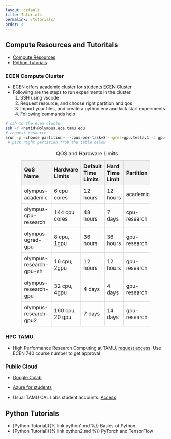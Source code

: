 ```yaml
---
layout: default
title: Tutorials
permalink: /tutorials/
order: 4
---
```



## Compute Resources and Tutoritals
- [Compute Resources](#ecen-compute-cluster)
- [Python Tutorials](#python-tutorials)

### ECEN Compute Cluster

- ECEN offers academic cluster for students [ECEN Cluster](https://tamuengr.atlassian.net/wiki/spaces/helpdesk/pages/2115403777/Olympus+Cluster+Information) 
 - Following are the steps to run experiments in the cluster.
    1. SSH using vscode
    2. Request resource, and choose right partition and qos
    3. Import your files, and create a python env and kick start experiments
    4. Following commands help

```bash
# ssh to the ecen cluster
ssh -Y <netid>@olympus.ece.tamu.edu
# request resource
srun -p <choose partition> --cpus-per-task=8 --gres=gpu:tesla:1 -J gpu-job1 --cpus-per-task=8 -q <choose qos> --pty --x11=first bash
 # pick right partition frob the table below
```


<style>

  table {
    border-collapse: collapse;
    width: 80%;
  }
  th, td {
    border: 1px solid #cccccc;
    text-align: left;
    padding: 8px;
  }
  th {
    background-color: #f2f2f2;
  }
  table.center {
    margin-left: auto;
    margin-right: auto;
  }
</style>

<table class = "center">
  <caption>QOS and Hardware Limits</caption>
  <thead>
    <tr>
      <th>QoS Name</th>
      <th>Hardware Limits</th>
      <th>Default Time Limits</th>
      <th>Hard Time Limit</th>
      <th>Partition</th>
    </tr>
  </thead>
  <tbody>
    <tr>
      <td>olympus-academic</td>
      <td>6 cpu cores</td>
      <td>12 hours</td>
      <td>12 hours</td>
      <td>academic</td>
    </tr>
    <tr>
      <td>olympus-cpu-research</td>
      <td>144 cpu cores</td>
      <td>48 hours</td>
      <td>7 days</td>
      <td>cpu-research</td>
    </tr>
    <tr>
      <td>olympus-ugrad-gpu</td>
      <td>8 cpu, 1gpu</td>
      <td>36 hours</td>
      <td>36 hours</td>
      <td>gpu-research</td>
    </tr>
    <tr>
      <td>olympus-research-gpu-sh</td>
      <td>16 cpu, 2gpu</td>
      <td>12 hours</td>
      <td>12 hours</td>
      <td>gpu-research</td>
    </tr>
    <tr>
      <td>olympus-research-gpu</td>
      <td>32 cpu, 4gpu</td>
      <td>4 days</td>
      <td>4 days</td>
      <td>gpu-research</td>
    </tr>
    <tr>
      <td>olympus-research-gpu2</td>
      <td>160 cpu, 20 gpu</td>
      <td>7 days</td>
      <td>14 days</td>
      <td>gpu-research</td>
    </tr>
  </tbody>
</table>

### HPC TAMU

- High Performance Research Computing at TAMU, [request access](https://hprc.tamu.edu/apply/). Use ECEN 740 course number to get approval

### Public Cloud
- [Google Colab](https://colab.research.google.com/) 

- [Azure for students](https://azure.microsoft.com/en-us/free/students)

- Usual TAMU OAL Labs student accounts. [Access](https://it.tamu.edu/oal/) 

## Python Tutorials

- [Python Tutorial]({% link python1.md %}) Basics of Python
- [Python Tutorial]({% link python2.md %}) PyTorch and TensorFlow
<br>
<br>
<br>
<br>